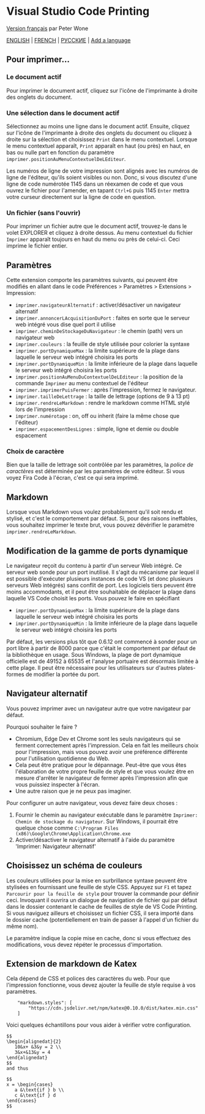 # Visual Studio Code Printing

[Version français](https://github.com/PeterWone/vsc-print) par Peter Wone

[ENGLISH](manual.md) | [FRENCH](manual.fra.md) | [РУССКИЕ](manual.rus.md) | [Add a language](how-to-add-a-language.md)

## Pour imprimer...

### Le document actif

Pour imprimer le document actif, cliquez sur l'icône de l'imprimante à droite des onglets du document.

### Une sélection dans le document actif

Sélectionnez au moins une ligne dans le document actif. Ensuite, cliquez sur l'icône de l'imprimante à droite des onglets du document ou cliquez à droite sur la sélection et choisissez `Print` dans le menu contextuel. Lorsque le menu contextuel apparaît, `Print` apparaît en haut (ou près) en haut, en bas ou nulle part en fonction du paramètre `imprimer.positionAuMenuContextuelDeLEditeur`.

Les numéros de ligne de votre impression sont alignés avec les numéros de ligne de l'éditeur, qu'ils soient visibles ou non. Donc, si vous discutez d'une ligne de code numérotée 1145 dans un réexamen de code et que vous ouvrez le fichier pour l'amender, en tapant `Ctrl+G` puis 1145 `Enter` mettra votre curseur directement sur la ligne de code en question.

### Un fichier (sans l'ouvrir)

Pour imprimer un fichier autre que le document actif, trouvez-le dans le volet EXPLORER et cliquez à droite dessus. Au menu contextuel du fichier `Imprimer` apparaît toujours en haut du menu ou près de celui-ci. Ceci imprime le fichier entier.

## Paramètres

Cette extension comporte les paramètres suivants, qui peuvent être modifiés en allant dans le code Préférences > Paramètres > Extensions > Impression:

* `imprimer.navigateurAlternatif` : activer/désactiver un navigateur alternatif
* `imprimer.annoncerLAcquisitionDuPort` : faites en sorte que le serveur web intégré vous dise quel port il utilise
* `imprimer.cheminDeStockageDuNavigateur` : le chemin (path) vers un navigateur web
* `imprimer.couleurs` : la feuille de style utilisée pour colorier la syntaxe
* `imprimer.portDynamiqueMax` : la limite supérieure de la plage dans laquelle le serveur web intégré choisira les ports
* `imprimer.portDynamiqueMin` : la limite inférieure de la plage dans laquelle le serveur web intégré choisira les ports
* `imprimer.positionAuMenuDuContextuelDeLEditeur` : la position de la commande `Imprimer` au menu contextuel de l'éditeur
* `imprimer.imprimerPuisFermer` : après l'impression, fermez le navigateur.
* `imprimer.tailleDeLettrage` : la taille de lettrage (options de 9 à 13 pt)
* `imprimer.rendreLeMarkdown` : rendre le markdown comme HTML stylé lors de l'impression
* `imprimer.numérotage` : on, off ou inherit (faire la même chose que l'éditeur)
* `imprimer.espacementDesLignes` : simple, ligne et demie ou double espacement

### Choix de caractère

Bien que la taille de lettrage soit contrôlée par les paramètres, la _police de caractères_ est déterminée par les paramètres de votre éditeur. Si vous voyez Fira Code à l'écran, c'est ce qui sera imprimé.


## Markdown

Lorsque vous Markdown vous voulez probablement qu'il soit rendu et stylisé, et c'est le comportement par défaut. Si, pour des raisons ineffables, vous souhaitez imprimer le texte brut, vous pouvez dévérifier le paramètre `imprimer.rendreLeMarkdown`.

## Modification de la gamme de ports dynamique

Le navigateur reçoit du contenu à partir d'un serveur Web intégré. Ce serveur web sonde pour un port inutilisé. Il s'agit du mécanisme par lequel il est possible d'exécuter plusieurs instances de code VS (et donc plusieurs serveurs Web intégrés) sans conflit de port. Les logiciels tiers peuvent être moins accommodants, et il peut être souhaitable de déplacer la plage dans laquelle VS Code choisit les ports. Vous pouvez le faire en spécifiant

* `imprimer.portDynamiqueMax` : la limite supérieure de la plage dans laquelle le serveur web intégré choisira les ports
* `imprimer.portDynamiqueMin` : la limite inférieure de la plage dans laquelle le serveur web intégré choisira les ports

Par défaut, les versions plus tôt que 0.6.12 ont commencé à sonder pour un port libre à partir de 8000 parce que c'était le comportement par défaut de la bibliothèque en usage. Sous Windows, la plage de port dynamique officielle est de 49152 à 65535 et l'analyse portuaire est désormais limitée à cette plage. Il peut être nécessaire pour les utilisateurs sur d'autres plates-formes de modifier la portée du port.

## Navigateur alternatif

Vous pouvez imprimer avec un navigateur autre que votre navigateur par défaut.

Pourquoi souhaiter le faire ?

* Chromium, Edge Dev et Chrome sont les seuls navigateurs qui se ferment correctement après l'impression. Cela en fait les meilleurs choix pour l'impression, mais vous pouvez avoir une préférence différente pour l'utilisation quotidienne du Web.
* Cela peut être pratique pour le dépannage. Peut-être que vous êtes l'élaboration de votre propre feuille de style et que vous voulez être en mesure d'arrêter le navigateur de fermer après l'impression afin que vous puissiez inspecter à l'écran.
* Une autre raison que je ne peux pas imaginer.

Pour configurer un autre navigateur, vous devez faire deux choses :

1. Fournir le chemin au navigateur exécutable dans le paramètre `Imprimer: Chemin de stockage du navigateur`. Sur Windows, il pourrait être quelque chose comme `C:\Program Files (x86)\Google\Chrome\Application\Chrome.exe`
1. Activer/désactiver le navigateur alternatif à l'aide du paramètre 'Imprimer: Navigateur alternatif'

## Choisissez un schéma de couleurs

Les couleurs utilisées pour la mise en surbrillance syntaxe peuvent être stylisées en fournissant une feuille de style CSS. Appuyez sur `F1` et tapez `Parcourir pour la feuille de style` pour trouver la commande pour définir ceci. Invoquant il ouvrira un dialogue de navigation de fichier qui par défaut dans le dossier contenant le cache de feuilles de style de VS Code Printing. Si vous naviguez ailleurs et choisissez un fichier CSS, il sera importé dans le dossier cache (potentiellement en train de passer à l'appel d'un fichier du même nom).

Le paramètre indique la copie mise en cache, donc si vous effectuez des modifications, vous devez répéter le processus d'importation.

## Extension de markdown de Katex
Cela dépend de CSS et polices des caractères du web. Pour que l'impression fonctionne, vous devez ajouter la feuille de style requise à vos paramètres.

		"markdown.styles": [
			"https://cdn.jsdelivr.net/npm/katex@0.10.0/dist/katex.min.css"
		]

Voici quelques échantillons pour vous aider à vérifier votre configuration.

```
$$
\begin{alignedat}{2}
   10&x+ &3&y = 2 \\
   3&x+&13&y = 4
\end{alignedat}
$$
and thus

$$
x = \begin{cases}
   a &\text{if } b \\
   c &\text{if } d
\end{cases}
$$
```
